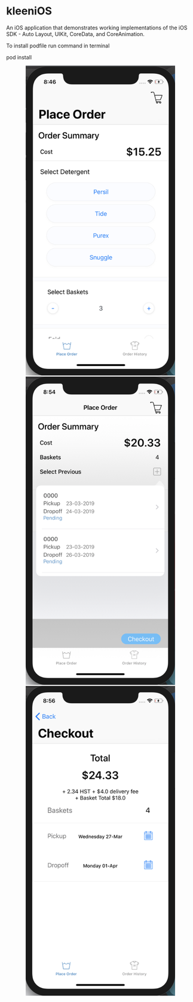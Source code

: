# kleeniOS
An iOS application that demonstrates working implementations of the iOS SDK - Auto Layout, UIKit, CoreData, and CoreAnimation.

To install podfile run command in terminal 

pod install 

<div align="center">
    <img src="/Screenshot.png" width="400px"</img> 
    <img src="/Screenshot2.png" width="400px"</img>
    <img src="/Screenshot3.png" width="400px"</img>
</div>

